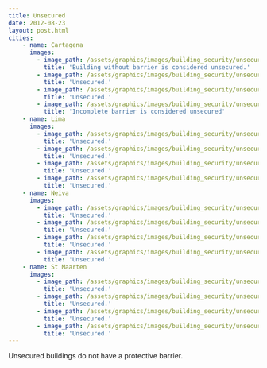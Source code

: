 ```yaml
---
title: Unsecured
date: 2012-08-23
layout: post.html
cities:    
    - name: Cartagena
      images:
        - image_path: /assets/graphics/images/building_security/unsecured_cartagena_01.jpg
          title: 'Building without barrier is considered unsecured.'
        - image_path: /assets/graphics/images/building_security/unsecured_cartagena_02.jpg
          title: 'Unsecured.'        
        - image_path: /assets/graphics/images/building_security/unsecured_cartagena_03.jpg
          title: 'Unsecured.'            
        - image_path: /assets/graphics/images/building_security/unsecured_cartagena_04.jpg
          title: 'Incomplete barrier is considered unsecured'
    - name: Lima
      images:
        - image_path: /assets/graphics/images/building_security/unsecured_lima_01.jpg
          title: 'Unsecured.'            
        - image_path: /assets/graphics/images/building_security/unsecured_lima_02.jpg
          title: 'Unsecured.'            
        - image_path: /assets/graphics/images/building_security/unsecured_lima_03.jpg
          title: 'Unsecured.'            
        - image_path: /assets/graphics/images/building_security/unsecured_lima_04.jpg
          title: 'Unsecured.'            
    - name: Neiva
      images:
        - image_path: /assets/graphics/images/building_security/unsecured_neiva_01.jpg
          title: 'Unsecured.'            
        - image_path: /assets/graphics/images/building_security/unsecured_neiva_02.jpg
          title: 'Unsecured.'            
        - image_path: /assets/graphics/images/building_security/unsecured_neiva_03.jpg
          title: 'Unsecured.'            
        - image_path: /assets/graphics/images/building_security/unsecured_neiva_04.jpg
          title: 'Unsecured.'            
    - name: St Maarten
      images:
        - image_path: /assets/graphics/images/building_security/unsecured_st_maarten_01.jpg
          title: 'Unsecured.'            
        - image_path: /assets/graphics/images/building_security/unsecured_st_maarten_02.jpg
          title: 'Unsecured.'            
        - image_path: /assets/graphics/images/building_security/unsecured_st_maarten_03.jpg
          title: 'Unsecured.'            
        - image_path: /assets/graphics/images/building_security/unsecured_st_maarten_04.jpg
          title: 'Unsecured.'            
---
```

Unsecured buildings do not have a protective barrier.